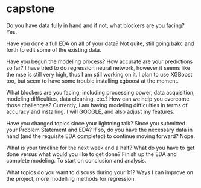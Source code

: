# capstone

Do you have data fully in hand and if not, what blockers are you facing?
Yes.

Have you done a full EDA on all of your data?
Not quite, still going bakc and forth to edit some of the existing data.

Have you begun the modeling process? How accurate are your predictions so far?
I have tried to do regression neural network, however it seems like the mse is still very high, thus I am still working on it. I plan to use XGBoost too, but seem to have some trouble installing xgboost at the moment.

What blockers are you facing, including processing power, data acquisition, modeling difficulties, data cleaning, etc.? How can we help you overcome those challenges?
Currently, I am having modeling difficulties in terms of accuracy and installing. I will GOOGLE, and also adjust my features.

Have you changed topics since your lightning talk? Since you submitted your Problem Statement and EDA? If so, do you have the necessary data in hand (and the requisite EDA completed) to continue moving forward?
Nope.

What is your timeline for the next week and a half? What do you have to get done versus what would you like to get done?
Finish up the EDA and complete modeling. To start on conclusion and analysis.

What topics do you want to discuss during your 1:1?
Ways I can improve on the project, more modelling methods for regression.